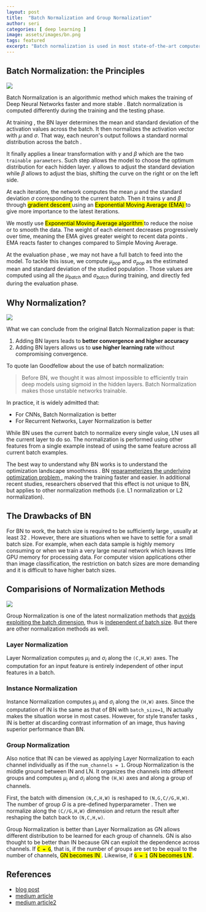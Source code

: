```yaml
---
layout: post
title:  "Batch Normalization and Group Normalization"
author: seri
categories: [ deep learning ]
image: assets/images/bn.png
tags: featured 
excerpt: "Batch normalization is used in most state-of-the-art computer vision techniques to stabilize training, but it also suffers from drawbacks. Group normalization can be an awesome alternative when the batch size is too small."
---
```


<!--more-->

<h2> Batch Normalization: the Principles </h2>

<picture><img src="{{site.baseurl}}/assets/images/bn2.png"></picture> 

Batch Normalization is an algorithmic method which makes the training of Deep Neural Networks <span class="blue"> faster and more stable </span>. Batch normalization is computed differently during the training and the testing phase. 

At <span class="circle-sketch-highlight"> training </span>, the BN layer determines the mean and standard deviation of the activation values across the batch. It then <span class="underline"> normalizes the activation vector </span> with $\mu$ and $\sigma$. That way, each neuron's output follows a standard <span class="blue"> normal distribution </span> across the <span class="blue"> batch </span>.

It finally applies a <span class="blue"> linear transformation </span> with $\gamma$ and $\beta$ which are the two `trainable parameters`. Such step allows the model to choose the optimum distribution for each hidden layer. $\gamma$ allows to adjust the standard deviation while $\beta$ allows to adjust the bias, shifting the curve on the right or on the left side.

At each iteration, the network computes the mean $\mu$ and the standard deviation $\sigma$ corresponding to the current batch. Then it trains $\gamma$ and $\beta$ through <mark> gradient descent </mark> using an <mark> Exponential Moving Average (EMA) </mark> to give more importance to the latest iterations. 

<div class="sidenote"> We mostly use <mark> Exponential Moving Average algorithm </mark> to reduce the noise or to smooth the data. The weight of each element decreases progressively over time, meaning <span class="underline"> the EMA gives greater weight to recent data points </span>. EMA reacts faster to changes compared to Simple Moving Average. </div>

At the <span class="rainbow"> evaluation phase </span>, we may not have a full batch to feed into the model. To tackle this issue, <span class="underline"> we compute $\mu_{pop}$ and $\sigma_{pop}$ as the estimated mean and standard deviation of the studied population </span>. Those values are computed using all the $\mu_{batch}$ and $\sigma_{batch}$ during training, and directly fed during the evaluation phase. 

<h2> Why Normalization? </h2>

<picture><img src="{{site.baseurl}}/assets/images/bn4.png"></picture>

What we can conclude from the original Batch Normalization paper is that:
1. Adding BN layers leads to <b> better convergence and higher accuracy </b>
2. Adding BN layers allows us to <b> use higher learning rate </b> without compromising convergence.

To quote Ian Goodfellow about the use of batch normalization:
<blockquote> Before BN, we thought it was almost <span class="underline"> impossible to efficiently train deep models using sigmoid </span> in the hidden layers. Batch Normalization makes those unstable networks trainable. </blockquote>

In practice, it is widely admitted that: 
<ul><li> For <span class="highlight-green"> CNNs, Batch Normalization is better </span> </li><li> <span class="highlight-yellow"> For Recurrent Networks, Layer Normalization is better </span> </li></ul>

While BN uses the current batch to normalize every single value, LN uses all the current layer to do so. <span class="underline"> The normalization is performed using other features from a single example </span> instead of using the same feature across all current batch examples.

The best way to understand why BN works is to understand <span class="highlight-sketch"> the optimization landscape smoothness </span>. BN <u> reparameterizes the underlying optimization problem </u>, making the training faster and easier. In additional recent studies, researchers observed that this effect is not unique to BN, but applies to other normalization methods (i.e. L1 normalization or L2 normalization). 

<h2> The Drawbacks of BN </h2>

For BN to work, the <span class="rainbow"> batch size is required to be sufficiently large </span>, usually at least <span class="circle-sketch-highlight"> 32 </span>. However, there are situations when we have to settle for a small batch size. For example, when each <span class="underline"> data sample is highly memory consuming </span> or when we train a <span class="underline"> very large neural network </span> which leaves little GPU memory for processing data. For computer vision applications other than image classification, the restriction on batch sizes are more demanding and it is difficult to have higher batch sizes. 

<h2> Comparisions of Normalization Methods </h2>

<picture><img src="{{site.baseurl}}/assets/images/bn3.png"></picture>

Group Normalization is one of the latest normalization methods that <u> avoids exploiting the batch dimension</u>, thus is <u>independent of batch size</u>. But there are other normalization methods as well. 

<h3> Layer Normalization </h3>

Layer Normalization computes $\mu_i$ and $\sigma_i$ along the `(C,H,W)` axes. The computation for an input feature is entirely independent of other input features in a batch. 

<h3> Instance Normalization </h3>

Instance Normalization computes $\mu_i$ and $\sigma_i$ along the `(H,W)` axes. Since the computation of IN is the same as that of BN with `batch_size=1`, IN actually makes the situation worse in most cases. However, for <span class="highlight-pink"> style transfer tasks </span>, IN is better at discarding contrast information of an image, thus having superior performance than BN.

<h3> Group Normalization </h3>

Also notice that IN can be viewed as applying Layer Normalization to each channel individually as if the `num_channels = 1`. Group Normalization is the middle ground between IN and LN. It <span class="gif"> organizes the channels into different groups </span> and <span class="highlight-yellow"> computes $\mu_i$ and $\sigma_i$ along the `(H,W)` axes and along a group of channels. 


First, the batch with dimension `(N,C,H,W)` is reshaped to `(N,G,C//G,H,W)`. The number of group <span class="underline"> $G$ is a pre-defined hyperparameter </span>. Then we normalize along the `(C//G,H,W)` dimension and return the result after reshaping the batch back to `(N,C,H,w)`.

Group Normalization is better than Layer Normalization as GN allows different distribution to be learned for each group of channels. GN is also thought to be better than IN because GN can exploit the dependence across channels. If <mark>`C = G`</mark>, that is, if the number of groups are set to be equal to the number of channels, <mark> GN becomes IN </mark> . Likewise, if <mark>`G = 1`</mark> <mark> GN becomes LN </mark>. 

<h2> References </h2>
<ul> 
<li><a href="https://amaarora.github.io/2020/08/09/groupnorm.html"> blog post </a></li>
<li><a href="https://towardsdatascience.com/what-is-group-normalization-45fe27307be7"> medium article </a></li>
<li><a href="https://towardsdatascience.com/batch-normalization-in-3-levels-of-understanding-14c2da90a338"> medium article2 </a></li>
</ul>


